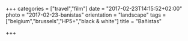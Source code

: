 +++
categories = ["travel","film"]
date = "2017-02-23T14:15:52+02:00"
photo = "2017-02-23-banistas"
orientation = "landscape"
tags = ["belgium","brussels","HP5+","black & white"]
title = "Bañistas"

+++
